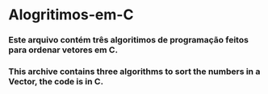 # Alogritimos-em-C
### Este arquivo contém três algoritimos de programação feitos para ordenar vetores em C. 
### This archive contains three algorithms to sort the numbers in a Vector, the code is in C.
